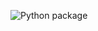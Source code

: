 ![Python package](https://github.com/amscotti/python_code_examples/workflows/Python%20package/badge.svg?branch=master)
